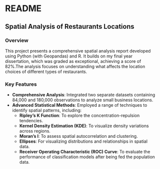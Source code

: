 # README

## Spatial Analysis of Restaurants Locations

### Overview
This project presents a comprehensive spatial analysis report developed using Python (with Geopandas) and R. It builds on my final year dissertation, which was graded as exceptional, achieving a score of 82%.The analysis focuses on understanding what affects the location choices of different types of restaurants.

### Key Features
- **Comprehensive Analysis**: Integrated two separate datasets containing 84,000 and 180,000 observations to analyze small business locations.
- **Advanced Statistical Methods**: Employed a range of techniques to identify spatial patterns, including:
  - **Ripley’s K Function**: To explore the concentration-repulsion tendencies.
  - **Kernel Density Estimation (KDE)**: To visualize density variations across regions.
  - **Moran’s I**: To assess spatial autocorrelation and clustering.
  - **Ellipses**: For visualizing distributions and relationships in spatial data.
  - **Receiver Operating Characteristic (ROC) Curve**: To evaluate the performance of classification models after being fed the population data.
